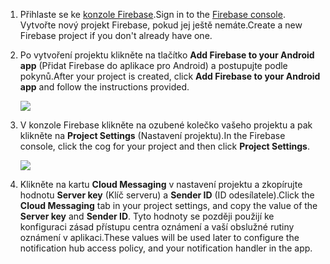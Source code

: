 

1. <span data-ttu-id="7aaec-101">Přihlaste se ke [konzole Firebase](https://firebase.google.com/console/).</span><span class="sxs-lookup"><span data-stu-id="7aaec-101">Sign in to the [Firebase console](https://firebase.google.com/console/).</span></span> <span data-ttu-id="7aaec-102">Vytvořte nový projekt Firebase, pokud jej ještě nemáte.</span><span class="sxs-lookup"><span data-stu-id="7aaec-102">Create a new Firebase project if you don't already have one.</span></span>
2. <span data-ttu-id="7aaec-103">Po vytvoření projektu klikněte na tlačítko **Add Firebase to your Android app** (Přidat Firebase do aplikace pro Android) a postupujte podle pokynů.</span><span class="sxs-lookup"><span data-stu-id="7aaec-103">After your project is created, click **Add Firebase to your Android app** and follow the instructions provided.</span></span>

    ![](./media/notification-hubs-enable-firebase-cloud-messaging/notification-hubs-add-firebase-to-android-app.png)
3. <span data-ttu-id="7aaec-104">V konzole Firebase klikněte na ozubené kolečko vašeho projektu a pak klikněte na **Project Settings** (Nastavení projektu).</span><span class="sxs-lookup"><span data-stu-id="7aaec-104">In the Firebase console, click the cog for your project and then click **Project Settings**.</span></span>

    ![](./media/notification-hubs-enable-firebase-cloud-messaging/notification-hubs-firebase-console-project-settings.png)
4. <span data-ttu-id="7aaec-105">Klikněte na kartu **Cloud Messaging** v nastavení projektu a zkopírujte hodnotu **Server key** (Klíč serveru) a **Sender ID** (ID odesílatele).</span><span class="sxs-lookup"><span data-stu-id="7aaec-105">Click the **Cloud Messaging** tab in your project settings, and copy the value of the **Server key** and **Sender ID**.</span></span> <span data-ttu-id="7aaec-106">Tyto hodnoty se později použijí ke konfiguraci zásad přístupu centra oznámení a vaší obslužné rutiny oznámení v aplikaci.</span><span class="sxs-lookup"><span data-stu-id="7aaec-106">These values will be used later to configure the notification hub access policy, and your notification handler in the app.</span></span>
